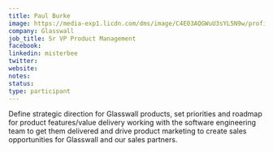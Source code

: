 ```yaml
---
title: Paul Burke
image: https://media-exp1.licdn.com/dms/image/C4E03AQGWuU3sYL5N9w/profile-displayphoto-shrink_800_800/0?e=1605139200&v=beta&t=uu0A6tnCJpbQgFITrY1FfUHVmeuov3-UX9TnZ50o07g
company: Glasswall
job_title: Sr VP Product Management
facebook:
linkedin: misterbee
twitter: 
website:
notes:
status: 
type: participant
---
```


Define strategic direction for Glasswall products, set priorities and roadmap for product features/value delivery working with the software engineering team to get them delivered and drive product marketing to create sales opportunities for Glasswall and our sales partners.
